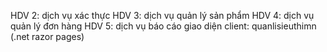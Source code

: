 HDV 2: dịch vụ xác thực
HDV 3: dịch vụ quản lý sản phẩm
HDV 4: dịch vụ quản lý đơn hàng
HDV 5: dịch vụ báo cáo
giao diện client: quanlisieuthimn (.net razor pages)
